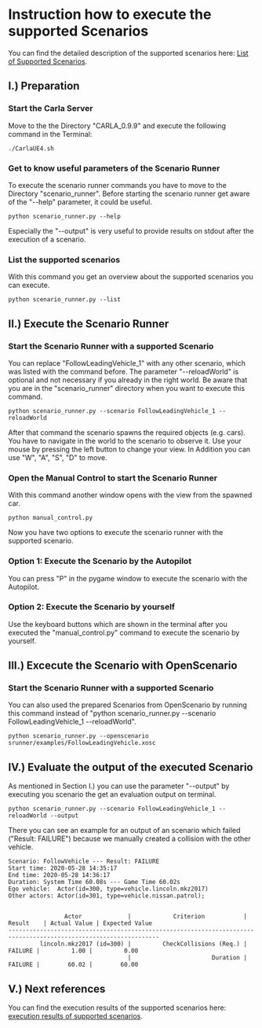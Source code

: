 # Instruction how to execute the supported Scenarios

You can find the detailed description of the supported scenarios here:
[List of Supported Scenarios](list_of_scenarios.md).

## I.) Preparation

### Start the Carla Server
Move to the the Directory "CARLA_0.9.9" and execute the following command in the Terminal:
```
./CarlaUE4.sh
```

### Get to know useful parameters of the Scenario Runner
To execute the scenario runner commands you have to move to the Directory "scenario_runner".
Before starting the scenario runner get aware of the "--help" parameter, it could be useful.
```
python scenario_runner.py --help
```
Especially the "--output" is very useful to provide results on stdout after the execution of a scenario.
### List the supported scenarios
With this command you get an overview about the supported scenarios you can execute.
```
python scenario_runner.py --list
```

## II.) Execute the Scenario Runner

### Start the Scenario Runner with a supported Scenario
You can replace "FollowLeadingVehicle_1" with any other scenario, which was listed with the command before. The parameter "--reloadWorld" is optional and not necessary if you already in the right world. Be aware that you are in the "scenario_runner" directory when you want to execute this command.
```
python scenario_runner.py --scenario FollowLeadingVehicle_1 --reloadWorld
```

After that command the scenario spawns the required objects (e.g. cars). You have to navigate in the world to the scenario to observe it. Use your mouse by pressing the left button to change your view. In Addition you can use "W", "A", "S", "D" to move.

### Open the Manual Control to start the Scenario Runner
With this command another window opens with the view from the spawned car.
```
python manual_control.py
```
Now you have two options to execute the scenario runner with the supported scenario. 

### Option 1: Execute the Scenario by the Autopilot
You can press "P" in the pygame window to execute the scenario with the Autopilot.


### Option 2: Execute the Scenario by yourself
Use the keyboard buttons which are shown in the terminal after you executed the "manual_control.py" command to execute the scenario by yourself.


## III.) Excecute the Scenario with OpenScenario

### Start the Scenario Runner with a supported Scenario
You can also used the prepared Scenarios from OpenScenario by running this command instead of "python scenario_runner.py --scenario FollowLeadingVehicle_1 --reloadWorld".
```
python scenario_runner.py --openscenario srunner/examples/FollowLeadingVehicle.xosc
```


## IV.) Evaluate the output of the executed Scenario
As mentioned in Section I.) you can use the parameter "--output" by executing you scenario the get an evaluation output on terminal.
```
python scenario_runner.py --scenario FollowLeadingVehicle_1 --reloadWorld --output
```
There you can see an example for an output of an scenario which failed ("Result: FAILURE") because we manually created a collision with the other vehicle.
```
Scenario: FollowVehicle --- Result: FAILURE
Start time: 2020-05-28 14:35:17
End time: 2020-05-28 14:36:17
Duration: System Time 60.08s --- Game Time 60.02s
Ego vehicle:  Actor(id=300, type=vehicle.lincoln.mkz2017)
Other actors: Actor(id=301, type=vehicle.nissan.patrol); 


                Actor             |            Criterion           |   Result    | Actual Value | Expected Value 
-----------------------------------------------------------------------------------------------------------------
         lincoln.mkz2017 (id=300) |         CheckCollisions (Req.) |     FAILURE |         1.00 |         0.00 
                                  |                       Duration |     FAILURE |        60.02 |        60.00 
```

## V.) Next references
You can find the execution results of the supported scenarios here: 
[execution results of supported scenarios](Overview_supported_scenarios.md).